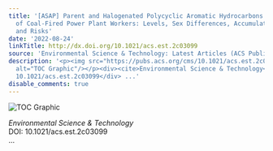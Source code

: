 ```yaml
---
title: '[ASAP] Parent and Halogenated Polycyclic Aromatic Hydrocarbons in the Serum
  of Coal-Fired Power Plant Workers: Levels, Sex Differences, Accumulation Trends,
  and Risks'
date: '2022-08-24'
linkTitle: http://dx.doi.org/10.1021/acs.est.2c03099
source: 'Environmental Science & Technology: Latest Articles (ACS Publications)'
description: '<p><img src="https://pubs.acs.org/cms/10.1021/acs.est.2c03099/asset/images/medium/es2c03099_0007.gif"
  alt="TOC Graphic"/></p><div><cite>Environmental Science & Technology</cite></div><div>DOI:
  10.1021/acs.est.2c03099</div> ...'
disable_comments: true
---
```

<p><img src="https://pubs.acs.org/cms/10.1021/acs.est.2c03099/asset/images/medium/es2c03099_0007.gif" alt="TOC Graphic"/></p><div><cite>Environmental Science & Technology</cite></div><div>DOI: 10.1021/acs.est.2c03099</div> ...